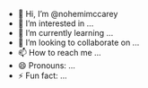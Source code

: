 - 👋 Hi, I’m @nohemimccarey
- 👀 I’m interested in ...
- 🌱 I’m currently learning ...
- 💞️ I’m looking to collaborate on ...
- 📫 How to reach me ...
- 😄 Pronouns: ...
- ⚡ Fun fact: ...

<!---
nohemimccarey/nohemimccarey is a ✨ special ✨ repository because its `README.md` (this file) appears on your GitHub profile.
You can click the Preview link to take a look at your changes.
--->
